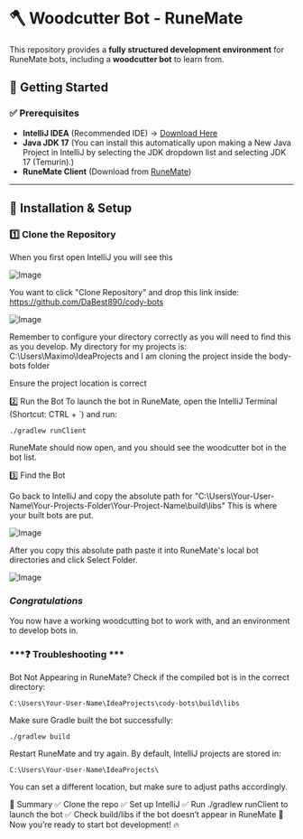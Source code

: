 # 🪓 Woodcutter Bot - RuneMate

This repository provides a **fully structured development environment** for RuneMate bots, including a **woodcutter bot** to learn from.

## 🚀 Getting Started

### ✅ Prerequisites
- **IntelliJ IDEA** (Recommended IDE) → [Download Here](https://www.jetbrains.com/idea/download/?section=windows)
- **Java JDK 17** (You can install this automatically upon making a New Java Project in IntelliJ by selecting the JDK dropdown list and selecting JDK 17 (Temurin).)
- **RuneMate Client** (Download from [RuneMate](https://www.runemate.com))

---

## 🔧 Installation & Setup

### **1️⃣ Clone the Repository**
When you first open IntelliJ you will see this 

![Image](https://github.com/user-attachments/assets/f543da5f-4436-446a-8d2c-b2f5abbceed1)

You want to click "Clone Repository" and drop this link inside: https://github.com/DaBest890/cody-bots

![Image](https://github.com/user-attachments/assets/de0488cf-9421-4b7d-a322-34e77eeba1eb)

Remember to configure your directory correctly as you will need to find this as you develop. My directory for my projects is: C:\Users\Maximo\IdeaProjects and I am cloning the project inside the body-bots folder

Ensure the project location is correct


2️⃣ Run the Bot
To launch the bot in RuneMate, open the IntelliJ Terminal (Shortcut: CTRL + `) and run:

``` 
./gradlew runClient
```

RuneMate should now open, and you should see the woodcutter bot in the bot list.

3️⃣ Find the Bot

Go back to IntelliJ and copy the absolute path for "C:\Users\Your-User-Name\Your-Projects-Folder\Your-Project-Name\build\libs" This is where your built bots are put. 

![Image](https://github.com/user-attachments/assets/4d4c45f8-cecc-4618-a3a2-1dd67a7d9db1)

After you copy this absolute path paste it into RuneMate's local bot directories and click Select Folder.

![Image](https://github.com/user-attachments/assets/799dd74e-1da4-4d8d-9e5d-8611af7f5aff)

### ***Congratulations***
You now have a working woodcutting bot to work with, and an environment to develop bots in.



### ***❓ Troubleshooting ***
Bot Not Appearing in RuneMate?
Check if the compiled bot is in the correct directory:
``` pgsql
C:\Users\Your-User-Name\IdeaProjects\cody-bots\build\libs
```

Make sure Gradle built the bot successfully:
``` 
./gradlew build
```

Restart RuneMate and try again.
By default, IntelliJ projects are stored in:

```
C:\Users\Your-User-Name\IdeaProjects\
```
You can set a different location, but make sure to adjust paths accordingly.


📌 Summary
✅ Clone the repo
✅ Set up IntelliJ
✅ Run ./gradlew runClient to launch the bot
✅ Check build/libs if the bot doesn’t appear in RuneMate
🚀 Now you’re ready to start bot development! 🔥
